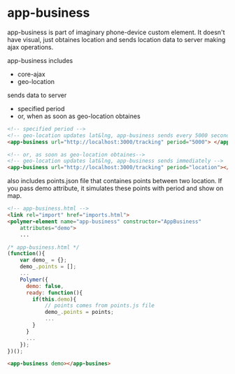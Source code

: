 # app-business

app-business is part of imaginary phone-device custom element. It doesn't have visual, just obtaines location and sends location data to server making ajax operations.

app-business includes
*   core-ajax
*   geo-location

sends data to server
*   specified period
*   or, when as soon as geo-location obtaines

```html
<!-- specified period -->
<!-- geo-location updates lat&lng, app-business sends every 5000 seconds -->
<app-business url="http://localhost:3000/tracking" period="5000"> </app-business>

<!-- or, as soon as geo-location obtaines-->
<!-- geo-location updates lat&lng, app-business sends immediately -->
<app-business url="http://localhost:3000/tracking" period="location"></app-business>
```

also includes points.json file that containes points between two location. If you pass demo attribute, it simulates these points with period and show on map.
```html
<!-- app-business.html -->
<link rel="import" href="imports.html">
<polymer-element name="app-business" constructor="AppBusiness"
    attributes="demo">
    ...
```

```javascript
/* app-business.html */
(function(){
    var demo_ = {};
    demo_.points = [];
    ...
    Polymer({
      demo: false,
      ready: function(){
        if(this.demo){
            // points comes from points.js file
            demo_.points = points;
            ...
        }
      }
      ...
    });
})();
```
```html
<app-business demo></app-busines>
```
